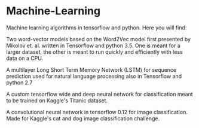 # Machine-Learning
Machine learning algorithms in tensorflow and python. Here you will find:

Two word-vector models based on the Word2Vec model
first presented by Mikolov et. al. written in Tensorflow and python 3.5.
One is meant for a larger dataset, the other is meant to run quickly and
efficiently with less data on a CPU.

A multilayer Long Short Term Memory Network (LSTM) for sequence prediction
used for natural language processing also in Tensorflow and python 2.7

A custom tensorflow wide and deep neural network for classification meant to
be trained on Kaggle's Titanic dataset.

A convolutional neural network in tensorflow 0.12 for image classification.
Made for Kaggle's cat and dog image classification challenge.
